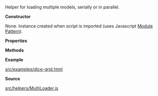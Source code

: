 Helper for loading multiple models, serially or in parallel. 

**Constructor**

None. Instance created when script is imported (uses Javascript [Module Pattern](http://toddmotto.com/mastering-the-module-pattern/)).

**Properties**



**Methods**

**Example**

[src/examples/dice-grid.html](https://github.com/AltspaceVR/AltspaceSDK/blob/master/examples/dice-grid.html)

**Source**

[src/helpers/MultiLoader.js](https://github.com/AltspaceVR/AltspaceSDK/blob/master/src/helpers/MultiLoader.js)


